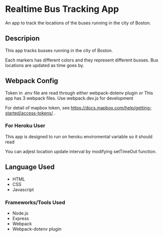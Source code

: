 # Realtime Bus Tracking App

An app to track the locations of the buses running in the city of Boston.

## Descripion
This app tracks busses running in the city of Boston.

Each markers has different colors and they represent different busses. Bus locations are updated as time goes by.

## Webpack Config
Token in .env file are read through either webpack-dotenv plugin or 
This app has 3 webpack files. Use webpack.dev.js for development 

For detail of mapbox token, see https://docs.mapbox.com/help/getting-started/access-tokens/ .

### For Heroku User
This app is designed to run on heroku enviromental variable so it should read 

You can adjest location update interval by modifying setTimeOut function.

## Language Used
* HTML
* CSS
* Javascript

### Frameworks/Tools Used
* Node.js
* Express
* Webpack
* Webpack-dotenv plugin
